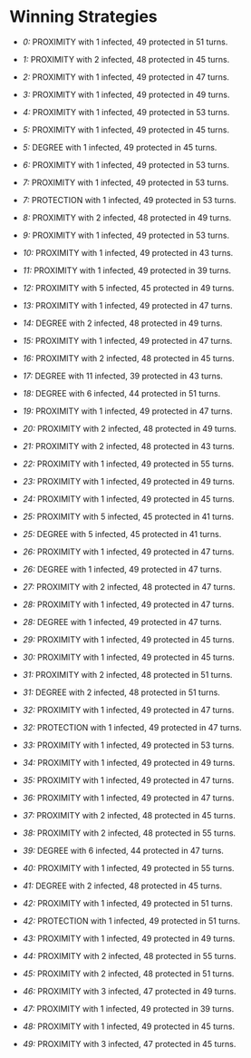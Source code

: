 # Winning Strategies

* _0:_ PROXIMITY with 1 infected, 49 protected in 51 turns.


* _1:_ PROXIMITY with 2 infected, 48 protected in 45 turns.


* _2:_ PROXIMITY with 1 infected, 49 protected in 47 turns.


* _3:_ PROXIMITY with 1 infected, 49 protected in 49 turns.


* _4:_ PROXIMITY with 1 infected, 49 protected in 53 turns.


* _5:_ PROXIMITY with 1 infected, 49 protected in 45 turns.


* _5:_ DEGREE with 1 infected, 49 protected in 45 turns.


* _6:_ PROXIMITY with 1 infected, 49 protected in 53 turns.


* _7:_ PROXIMITY with 1 infected, 49 protected in 53 turns.


* _7:_ PROTECTION with 1 infected, 49 protected in 53 turns.


* _8:_ PROXIMITY with 2 infected, 48 protected in 49 turns.


* _9:_ PROXIMITY with 1 infected, 49 protected in 53 turns.


* _10:_ PROXIMITY with 1 infected, 49 protected in 43 turns.


* _11:_ PROXIMITY with 1 infected, 49 protected in 39 turns.


* _12:_ PROXIMITY with 5 infected, 45 protected in 49 turns.


* _13:_ PROXIMITY with 1 infected, 49 protected in 47 turns.


* _14:_ DEGREE with 2 infected, 48 protected in 49 turns.


* _15:_ PROXIMITY with 1 infected, 49 protected in 47 turns.


* _16:_ PROXIMITY with 2 infected, 48 protected in 45 turns.


* _17:_ DEGREE with 11 infected, 39 protected in 43 turns.


* _18:_ DEGREE with 6 infected, 44 protected in 51 turns.


* _19:_ PROXIMITY with 1 infected, 49 protected in 47 turns.


* _20:_ PROXIMITY with 2 infected, 48 protected in 49 turns.


* _21:_ PROXIMITY with 2 infected, 48 protected in 43 turns.


* _22:_ PROXIMITY with 1 infected, 49 protected in 55 turns.


* _23:_ PROXIMITY with 1 infected, 49 protected in 49 turns.


* _24:_ PROXIMITY with 1 infected, 49 protected in 45 turns.


* _25:_ PROXIMITY with 5 infected, 45 protected in 41 turns.


* _25:_ DEGREE with 5 infected, 45 protected in 41 turns.


* _26:_ PROXIMITY with 1 infected, 49 protected in 47 turns.


* _26:_ DEGREE with 1 infected, 49 protected in 47 turns.


* _27:_ PROXIMITY with 2 infected, 48 protected in 47 turns.


* _28:_ PROXIMITY with 1 infected, 49 protected in 47 turns.


* _28:_ DEGREE with 1 infected, 49 protected in 47 turns.


* _29:_ PROXIMITY with 1 infected, 49 protected in 45 turns.


* _30:_ PROXIMITY with 1 infected, 49 protected in 45 turns.


* _31:_ PROXIMITY with 2 infected, 48 protected in 51 turns.


* _31:_ DEGREE with 2 infected, 48 protected in 51 turns.


* _32:_ PROXIMITY with 1 infected, 49 protected in 47 turns.


* _32:_ PROTECTION with 1 infected, 49 protected in 47 turns.


* _33:_ PROXIMITY with 1 infected, 49 protected in 53 turns.


* _34:_ PROXIMITY with 1 infected, 49 protected in 49 turns.


* _35:_ PROXIMITY with 1 infected, 49 protected in 47 turns.


* _36:_ PROXIMITY with 1 infected, 49 protected in 47 turns.


* _37:_ PROXIMITY with 2 infected, 48 protected in 45 turns.


* _38:_ PROXIMITY with 2 infected, 48 protected in 55 turns.


* _39:_ DEGREE with 6 infected, 44 protected in 47 turns.


* _40:_ PROXIMITY with 1 infected, 49 protected in 55 turns.


* _41:_ DEGREE with 2 infected, 48 protected in 45 turns.


* _42:_ PROXIMITY with 1 infected, 49 protected in 51 turns.


* _42:_ PROTECTION with 1 infected, 49 protected in 51 turns.


* _43:_ PROXIMITY with 1 infected, 49 protected in 49 turns.


* _44:_ PROXIMITY with 2 infected, 48 protected in 55 turns.


* _45:_ PROXIMITY with 2 infected, 48 protected in 51 turns.


* _46:_ PROXIMITY with 3 infected, 47 protected in 49 turns.


* _47:_ PROXIMITY with 1 infected, 49 protected in 39 turns.


* _48:_ PROXIMITY with 1 infected, 49 protected in 45 turns.


* _49:_ PROXIMITY with 3 infected, 47 protected in 45 turns.


